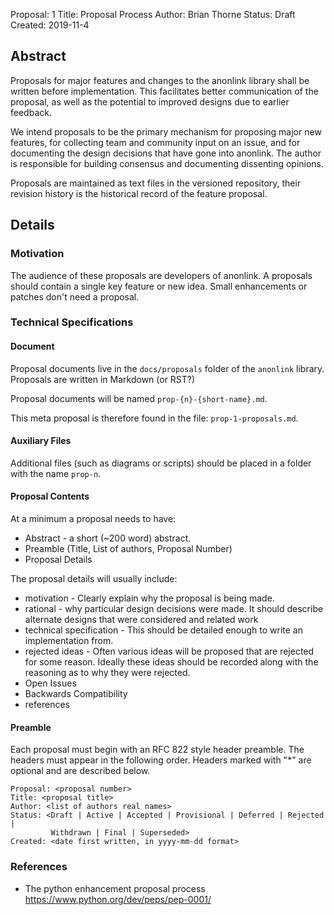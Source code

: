 Proposal: 1
Title: Proposal Process
Author: Brian Thorne
Status: Draft
Created: 2019-11-4

## Abstract

Proposals for major features and changes to the anonlink library shall be written before implementation. This 
facilitates better communication of the proposal, as well as the potential to improved designs due to earlier 
feedback.

We intend proposals to be the primary mechanism for proposing major new features, for collecting team and community 
input on an issue, and for documenting the design decisions that have gone into anonlink. The author is responsible 
for building consensus and documenting dissenting opinions.

Proposals are maintained as text files in the versioned repository, their revision history is the historical record
of the feature proposal.

## Details

### Motivation 

The audience of these proposals are developers of anonlink.
A proposals should contain a single key feature or new idea. Small enhancements or patches don't need a proposal.

### Technical Specifications

#### Document

Proposal documents live in the `docs/proposals` folder of the `anonlink` library. Proposals are written
in Markdown (or RST?)

Proposal documents will be named `prop-{n}-{short-name}.md`.
 
This meta proposal is therefore found in the file: `prop-1-proposals.md`.

#### Auxiliary Files

Additional files (such as diagrams or scripts) should be placed in a folder with the name `prop-n`.

#### Proposal Contents

At a minimum a proposal needs to have:

- Abstract - a short (~200 word) abstract.
- Preamble (Title, List of authors, Proposal Number)
- Proposal Details

The proposal details will usually include:  

- motivation - Clearly explain why the proposal is being made. 
- rational - why particular design decisions were made. It should describe alternate designs that were considered and related work
- technical specification - This should be detailed enough to write an implementation from.
- rejected ideas - Often various ideas will be proposed that are rejected for some reason. Ideally these ideas should be 
  recorded along with the reasoning as to why they were rejected.
- Open Issues
- Backwards Compatibility
- references

#### Preamble

Each proposal must begin with an RFC 822 style header preamble. The headers must appear in the following order. 
Headers marked with "*" are optional and are described below.

```
Proposal: <proposal number>
Title: <proposal title>
Author: <list of authors real names>
Status: <Draft | Active | Accepted | Provisional | Deferred | Rejected |
         Withdrawn | Final | Superseded>
Created: <date first written, in yyyy-mm-dd format>
```



### References

- The python enhancement proposal process https://www.python.org/dev/peps/pep-0001/